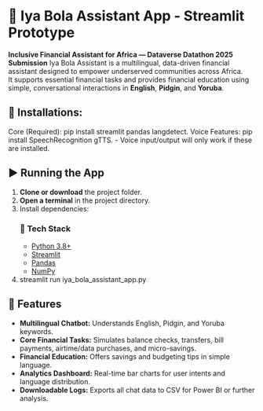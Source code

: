 # 💬 Iya Bola Assistant App - Streamlit Prototype
**Inclusive Financial Assistant for Africa — Dataverse Datathon 2025 Submission**
Iya Bola Assistant is a multilingual, data-driven financial assistant designed to empower underserved communities across Africa.  
It supports essential financial tasks and provides financial education using simple, conversational interactions in **English**, **Pidgin**, and **Yoruba**.

## 🧩 Installations:
  Core (Required): pip install streamlit pandas langdetect.
  Voice Features:  pip install SpeechRecognition gTTS.
      - Voice input/output will only work if these are installed.

## ▶️ Running the App
1. **Clone or download** the project folder.  
2. **Open a terminal** in the project directory.  
3. Install dependencies:
    ### 🧠 Tech Stack
      - [Python 3.8+](https://www.python.org/downloads/)
      - [Streamlit](https://streamlit.io/)
      - [Pandas](https://pandas.pydata.org/)
      - [NumPy](https://numpy.org/)
4. streamlit run iya_bola_assistant_app.py

## 🚀 Features
- **Multilingual Chatbot:** Understands English, Pidgin, and Yoruba keywords.  
- **Core Financial Tasks:** Simulates balance checks, transfers, bill payments, airtime/data purchases, and micro-savings.  
- **Financial Education:** Offers savings and budgeting tips in simple language.  
- **Analytics Dashboard:** Real-time bar charts for user intents and language distribution.  
- **Downloadable Logs:** Exports all chat data to CSV for Power BI or further analysis.  
